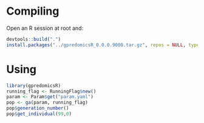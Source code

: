 # Compiling

Open an R session at root and:
```R
devtools::build(".")
install.packages("../gpredomicsR_0.0.0.9000.tar.gz", repos = NULL, type = "source")
```

# Using

```R
library(gpredomicsR)
running_flag <- RunningFlag$new()
param <- Param$get("param.yaml")
pop <- ga(param, running_flag)
pop$generation_number()
pop$get_individual(99,0)
```